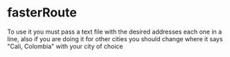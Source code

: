 # fasterRoute
To use it you must pass a text file with the desired addresses each one in a line, also if you are doing it for other cities you should change where it says "Cali, Colombia" with your city of choice
